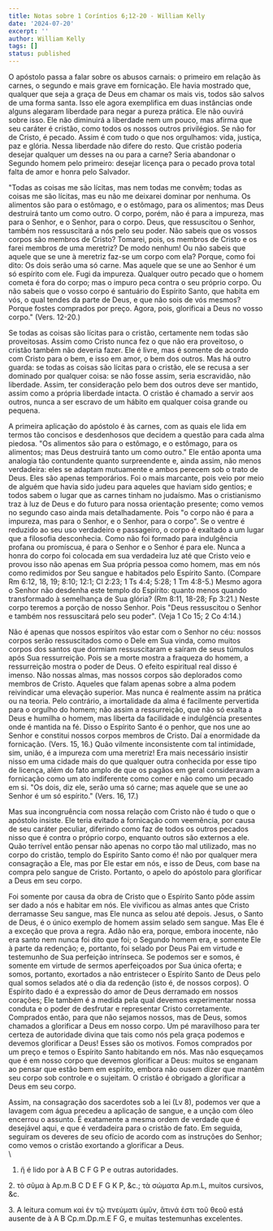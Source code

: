 ```yaml
---
title: Notas sobre 1 Coríntios 6;12-20 - William Kelly
date: '2024-07-20'
excerpt: ''
author: William Kelly
tags: []
status: published
---
```

O apóstolo passa a falar sobre os abusos carnais: o primeiro em relação
às carnes, o segundo e mais grave em fornicação. Ele havia mostrado que,
qualquer que seja a graça de Deus em chamar os mais vis, todos são
salvos de uma forma santa. Isso ele agora exemplifica em duas instâncias
onde alguns alegaram liberdade para negar a pureza prática. Ele não
ouvirá sobre isso. Ele não diminuirá a liberdade nem um pouco, mas
afirma que seu caráter é cristão, como todos os nossos outros
privilégios. Se não for de Cristo, é pecado. Assim é com tudo o que nos
orgulhamos: vida, justiça, paz e glória. Nessa liberdade não difere do
resto. Que cristão poderia desejar qualquer um desses na ou para a
carne? Seria abandonar o Segundo homem pelo primeiro: desejar licença
para o pecado prova total falta de amor e honra pelo Salvador.

"Todas as coisas me são lícitas, mas nem todas me convêm; todas as
coisas me são lícitas, mas eu não me deixarei dominar por nenhuma. Os
alimentos são para o estômago, e o estômago, para os alimentos; mas Deus
destruirá tanto um como outro. O corpo, porém, não é para a impureza,
mas para o Senhor, e o Senhor, para o corpo. Deus, que ressuscitou o
Senhor, também nos ressuscitará a nós pelo seu poder. Não sabeis que os
vossos corpos são membros de Cristo? Tomarei, pois, os membros de Cristo
e os farei membros de uma meretriz? De modo nenhum! Ou não sabeis que
aquele que se une à meretriz faz-se um corpo com ela? Porque, como foi
dito: Os dois serão uma só carne. Mas aquele que se une ao Senhor é um
só espírito com ele. Fugi da impureza. Qualquer outro pecado que o homem
cometa é fora do corpo; mas o impuro peca contra o seu próprio corpo. Ou
não sabeis que o vosso corpo é santuário do Espírito Santo, que habita
em vós, o qual tendes da parte de Deus, e que não sois de vós mesmos?
Porque fostes comprados por preço. Agora, pois, glorificai a Deus no
vosso corpo." (Vers. 12-20.)

Se todas as coisas são lícitas para o cristão, certamente nem todas são
proveitosas. Assim como Cristo nunca fez o que não era proveitoso, o
cristão também não deveria fazer. Ele é livre, mas é somente de acordo
com Cristo para o bem, e isso em amor, o bem dos outros. Mas há outro
guarda: se todas as coisas são lícitas para o cristão, ele se recusa a
ser dominado por qualquer coisa: se não fosse assim, seria escravidão,
não liberdade. Assim, ter consideração pelo bem dos outros deve ser
mantido, assim como a própria liberdade intacta. O cristão é chamado a
servir aos outros, nunca a ser escravo de um hábito em qualquer coisa
grande ou pequena.

A primeira aplicação do apóstolo é às carnes, com as quais ele lida em
termos tão concisos e desdenhosos que decidem a questão para cada alma
piedosa. "Os alimentos são para o estômago, e o estômago, para os
alimentos; mas Deus destruirá tanto um como outro." Ele então aponta uma
analogia tão contundente quanto surpreendente e, ainda assim, não menos
verdadeira: eles se adaptam mutuamente e ambos perecem sob o trato de
Deus. Eles são apenas temporários. Foi o mais marcante, pois veio por
meio de alguém que havia sido judeu para aqueles que haviam sido
gentios; e todos sabem o lugar que as carnes tinham no judaísmo. Mas o
cristianismo traz à luz de Deus e do futuro para nossa orientação
presente; como vemos no segundo caso ainda mais detalhadamente. Pois "o
corpo não é para a impureza, mas para o Senhor, e o Senhor, para o
corpo". Se o ventre é reduzido ao seu uso verdadeiro e passageiro, o
corpo é exaltado a um lugar que a filosofia desconhecia. Como não foi
formado para indulgência profana ou promíscua, é para o Senhor e o
Senhor é para ele. Nunca a honra do corpo foi colocada em sua verdadeira
luz até que Cristo veio e provou isso não apenas em Sua própria pessoa
como homem, mas em nós como redimidos por Seu sangue e habitados pelo
Espírito Santo. (Compare Rm 6:12, 18, 19; 8:10; 12:1; Cl 2:23; 1 Ts 4:4;
5:28; 1 Tm 4:8-5.) Mesmo agora o Senhor não desdenha este templo do
Espírito: quanto menos quando transformado à semelhança de Sua glória?
(Rm 8:11, 18-28; Fp 3:21.) Neste corpo teremos a porção de nosso Senhor.
Pois "Deus ressuscitou o Senhor e também nos ressuscitará pelo seu
poder". (Veja 1 Co 15; 2 Co 4:14.)

Não é apenas que nossos espíritos vão estar com o Senhor no céu: nossos
corpos serão ressuscitados como o Dele em Sua vinda, como muitos corpos
dos santos que dormiam ressuscitaram e saíram de seus túmulos após Sua
ressurreição. Pois se a morte mostra a fraqueza do homem, a ressurreição
mostra o poder de Deus. O efeito espiritual real disso é imenso. Não
nossas almas, mas nossos corpos são deplorados como membros de Cristo.
Aqueles que falam apenas sobre a alma podem reivindicar uma elevação
superior. Mas nunca é realmente assim na prática ou na teoria. Pelo
contrário, a imortalidade da alma é facilmente pervertida para o orgulho
do homem; não assim a ressurreição, que não só exalta a Deus e humilha o
homem, mas liberta da facilidade e indulgência presentes onde é mantida
na fé. Disso o Espírito Santo é o penhor, que nos une ao Senhor e
constitui nossos corpos membros de Cristo. Daí a enormidade da
fornicação. (Vers. 15, 16.) Quão vilmente inconsistente com tal
intimidade, sim, união, é a impureza com uma meretriz! Era mais
necessário insistir nisso em uma cidade mais do que qualquer outra
conhecida por esse tipo de licença, além do fato amplo de que os pagãos
em geral consideravam a fornicação como um ato indiferente como comer e
não como um pecado em si. "Os dois, diz ele, serão uma só carne; mas
aquele que se une ao Senhor é um só espírito." (Vers. 16, 17.)

Mas sua incongruência com nossa relação com Cristo não é tudo o que o
apóstolo insiste. Ele teria evitado a fornicação com veemência, por
causa de seu caráter peculiar, diferindo como faz de todos os outros
pecados nisso que é contra o próprio corpo, enquanto outros são externos
a ele. Quão terrível então pensar não apenas no corpo tão mal utilizado,
mas no corpo do cristão, templo do Espírito Santo como é! não por
qualquer mera consagração a Ele, mas por Ele estar em nós, e isso de
Deus, com base na compra pelo sangue de Cristo. Portanto, o apelo do
apóstolo para glorificar a Deus em seu corpo.

Foi somente por causa da obra de Cristo que o Espírito Santo pôde assim
ser dado a nós e habitar em nós. Ele vivificou as almas antes que Cristo
derramasse Seu sangue, mas Ele nunca as selou até depois. Jesus, o Santo
de Deus, é o único exemplo de homem assim selado sem sangue. Mas Ele é a
exceção que prova a regra. Adão não era, porque, embora inocente, não
era santo nem nunca foi dito que foi; o Segundo homem era, e somente Ele
à parte da redenção; e, portanto, foi selado por Deus Pai em virtude e
testemunho de Sua perfeição intrínseca. Se podemos ser e somos, é
somente em virtude de sermos aperfeiçoados por Sua única oferta; e
somos, portanto, exortados a não entristecer o Espírito Santo de Deus
pelo qual somos selados até o dia da redenção (isto é, de nossos
corpos). O Espírito dado é a expressão do amor de Deus derramado em
nossos corações; Ele também é a medida pela qual devemos experimentar
nossa conduta e o poder de desfrutar e representar Cristo corretamente.
Comprados então, para que não sejamos nossos, mas de Deus, somos
chamados a glorificar a Deus em nosso corpo. Um pé maravilhoso para ter
certeza de autoridade divina que tais como nós pela graça podemos e
devemos glorificar a Deus! Esses são os motivos. Fomos comprados por um
preço e temos o Espírito Santo habitando em nós. Mas não esqueçamos que
é em nosso corpo que devemos glorificar a Deus: muitos se enganam ao
pensar que estão bem em espírito, embora não ousem dizer que mantêm seu
corpo sob controle e o sujeitam. O cristão é obrigado a glorificar a
Deus em seu corpo.

Assim, na consagração dos sacerdotes sob a lei (Lv 8), podemos ver que a
lavagem com água precedeu a aplicação de sangue, e a unção com óleo
encerrou o assunto. É exatamente a mesma ordem de verdade que é
desejável aqui, e que é verdadeira para o cristão de fato. Em seguida,
seguiram os deveres de seu ofício de acordo com as instruções do Senhor;
como vemos o cristão exortando a glorificar a Deus.\
\
1. ἤ é lido por à A B C F G P e outras autoridades.

2\. τὸ σῦμα à Αp.m.B C D E F G K P, &c.; τὰ σώματα Ap.m.L, muitos
cursivos, &c.

3\. A leitura comum καὶ ἐν τῷ πνεὑματι ὑμῦν, ἃτινά ἐστι τοῦ θεοῦ está
ausente de à A B Cp.m.Dp.m.E F G, e muitas testemunhas excelentes.
